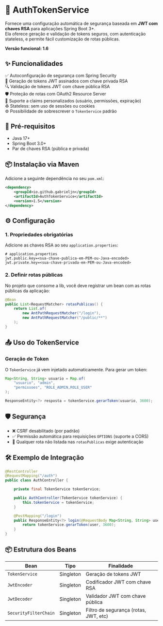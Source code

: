 # 🔐 AuthTokenService

Fornece uma configuração automática de segurança baseada em **JWT com chaves RSA** para aplicações Spring Boot 3+.  
Ela oferece geração e validação de tokens seguros, com autenticação stateless, e permite fácil customização de rotas públicas.

**Versão funcional: 1.6**

## ✨ Funcionalidades

✅ Autoconfiguração de segurança com Spring Security  
🔐 Geração de tokens JWT assinados com chave privada RSA  
🔍 Validação de tokens JWT com chave pública RSA  
🛡️ Proteção de rotas com OAuth2 Resource Server  
🧩 Suporte a claims personalizados (usuário, permissões, expiração)  
♻️ Stateless: sem uso de sessões ou cookies  
⚙️ Possibilidade de sobrescrever o `TokenService` padrão  

## 🧾 Pré-requisitos

- Java 17+  
- Spring Boot 3.0+  
- Par de chaves RSA (pública e privada)  

## 📦 Instalação via Maven

Adicione a seguinte dependência no seu `pom.xml`:

```xml
<dependency>
    <groupId>io.github.gabrieljn</groupId>
    <artifactId>AuthTokenService</artifactId>
    <version>1.5</version>
</dependency>
```

## ⚙️ Configuração

### 1. Propriedades obrigatórias

Adicione as chaves RSA ao seu `application.properties`:

```properties
# application.properties
jwt.public.key=<sua-chave-publica-em-PEM-ou-Java-encoded>
jwt.private.key=<sua-chave-privada-em-PEM-ou-Java-encoded>
```

### 2. Definir rotas públicas

No projeto que consome a lib, você deve registrar um bean com as rotas públicas da aplicação:

```java
@Bean
public List<RequestMatcher> rotasPublicas() {
    return List.of(
        new AntPathRequestMatcher("/login"),
        new AntPathRequestMatcher("/public/**")
    );
}
```

## 📤 Uso do TokenService

### Geração de Token

O `TokenService` já vem injetado automaticamente. Para gerar um token:

```java
Map<String, String> usuario = Map.of(
    "usuario", "admin",
    "permissoes", "ROLE_ADMIN,ROLE_USER"
);

ResponseEntity<?> resposta = tokenService.gerarToken(usuario, 3600);
```

## 🛡️ Segurança

- ❌ CSRF desabilitado (por padrão)  
- ✅ Permissão automática para requisições `OPTIONS` (suporte a CORS)  
- 🔐 Qualquer rota não listada nas `rotasPublicas` exige autenticação  

## 🛠️ Exemplo de Integração

```java
@RestController
@RequestMapping("/auth")
public class AuthController {

    private final TokenService tokenService;

    public AuthController(TokenService tokenService) {
        this.tokenService = tokenService;
    }

    @PostMapping("/login")
    public ResponseEntity<?> login(@RequestBody Map<String, String> user) {
        return tokenService.gerarToken(user, 3600);
    }
}
```

## 📦 Estrutura dos Beans

| Bean                  | Tipo      | Finalidade                            |
|-----------------------|-----------|---------------------------------------|
| `TokenService`        | Singleton | Geração de tokens JWT                 |
| `JwtEncoder`          | Singleton | Codificador JWT com chave RSA         |
| `JwtDecoder`          | Singleton | Validador JWT com chave pública       |
| `SecurityFilterChain` | Singleton | Filtro de segurança (rotas, JWT, etc) |
